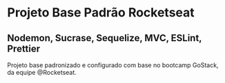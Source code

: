 # Projeto Base Padrão Rocketseat
## Nodemon, Sucrase, Sequelize, MVC, ESLint, Prettier

Projeto base padronizado e configurado com base no bootcamp GoStack, da equipe @Rocketseat.
